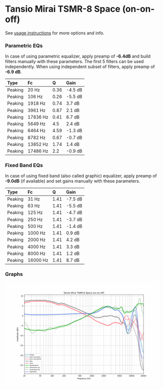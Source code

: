 # Tansio Mirai TSMR-8 Space (on-on-off)
See [usage instructions](https://github.com/jaakkopasanen/AutoEq#usage) for more options and info.

### Parametric EQs
In case of using parametric equalizer, apply preamp of **-6.4dB** and build filters manually
with these parameters. The first 5 filters can be used independently.
When using independent subset of filters, apply preamp of **-6.9 dB**.

| Type    | Fc       |    Q | Gain    |
|:--------|:---------|:-----|:--------|
| Peaking | 20 Hz    | 0.36 | -4.5 dB |
| Peaking | 106 Hz   | 0.26 | -5.5 dB |
| Peaking | 1918 Hz  | 0.74 | 3.7 dB  |
| Peaking | 3961 Hz  | 0.87 | 2.1 dB  |
| Peaking | 17836 Hz | 0.41 | 6.7 dB  |
| Peaking | 5649 Hz  | 4.5  | 2.4 dB  |
| Peaking | 6464 Hz  | 4.59 | -1.3 dB |
| Peaking | 8782 Hz  | 0.67 | -0.7 dB |
| Peaking | 13852 Hz | 1.74 | 1.4 dB  |
| Peaking | 17486 Hz | 2.2  | -0.9 dB |

### Fixed Band EQs
In case of using fixed band (also called graphic) equalizer, apply preamp of **-9.0dB**
(if available) and set gains manually with these parameters.

| Type    | Fc       |    Q | Gain    |
|:--------|:---------|:-----|:--------|
| Peaking | 31 Hz    | 1.41 | -7.5 dB |
| Peaking | 63 Hz    | 1.41 | -5.5 dB |
| Peaking | 125 Hz   | 1.41 | -4.7 dB |
| Peaking | 250 Hz   | 1.41 | -3.7 dB |
| Peaking | 500 Hz   | 1.41 | -1.4 dB |
| Peaking | 1000 Hz  | 1.41 | 0.9 dB  |
| Peaking | 2000 Hz  | 1.41 | 4.2 dB  |
| Peaking | 4000 Hz  | 1.41 | 3.3 dB  |
| Peaking | 8000 Hz  | 1.41 | 1.2 dB  |
| Peaking | 16000 Hz | 1.41 | 8.7 dB  |

### Graphs
![](./Tansio%20Mirai%20TSMR-8%20Space%20(on-on-off).png)